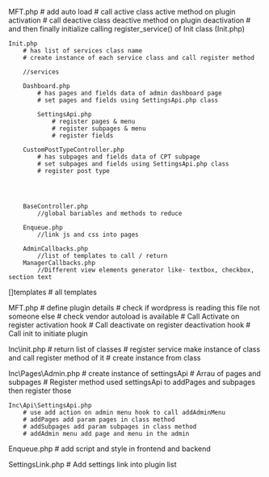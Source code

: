 MFT.php
    # add auto load
    # call active class active method on plugin activation
    # call deactive class deactive method on plugin deactivation
    # and then finally initialize calling register_service() of Init class (Init.php)

    Init.php
        # has list of services class name
        # create instance of each service class and call register method

        //services

        Dashboard.php
            # has pages and fields data of admin dashboard page
            # set pages and fields using SettingsApi.php class

            SettingsApi.php
                # register pages & menu
                # register subpages & menu
                # register fields
        
        CustomPostTypeController.php
            # has subpages and fields data of CPT subpage
            # set subpages and fields using SettingsApi.php class
            # register post type

        


        BaseController.php 
            //global bariables and methods to reduce 

        Enqueue.php
            //link js and css into pages
            
        AdminCallbacks.php
            //list of templates to call / return
        ManagerCallbacks.php
            //Different view elements generator like- textbox, checkbox, section text

[]templates
    # all templates
        




MFT.php
    # define plugin details
    # check if wordpress is reading this file not someone else
    # check vendor autoload is available
    # Call Activate on register activation hook
    # Call deactivate on register deactivation hook 
    # Call init to initiate plugin


Inc\init.php
    # return list of classes
    # register service make instance of class and call register method of it
    # create instance from class

Inc\Pages\Admin.php
    # create instance of settingsApi
    # Arrau of pages and subpages
    # Register method used settingsApi to addPages and subpages then register those

    Inc\Api\SettingsApi.php
        # use add action on admin menu hook to call addAdminMenu
        # addPages add param pages in class method
        # addSubpages add param subpages in class method
        # addAdmin menu add page and menu in the admin 

Enqueue.php
    # add script and style in frontend and backend 

SettingsLink.php
    #   Add settings link into plugin list
